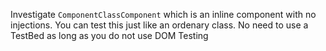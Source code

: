 Investigate `ComponentClassComponent` which is an inline component with no injections. You can test this just like an ordenary class. No need to use a TestBed as long as you do not use DOM Testing